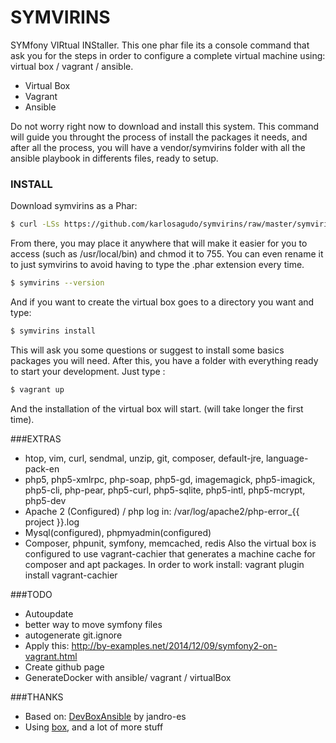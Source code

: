 # SYMVIRINS

SYMfony VIRtual INStaller.
This one phar file its a console command that ask you for the steps in order to configure a complete virtual machine using: virtual box / vagrant / ansible.

  - Virtual Box
  - Vagrant
  - Ansible

Do not worry right now to download and install this system. This command will guide you throught the process of install the packages it needs, and after all the process, you will have a vendor/symvirins folder with all the ansible playbook in differents files, ready to setup.

### INSTALL
Download symvirins as a Phar:

```sh
$ curl -LSs https://github.com/karlosagudo/symvirins/raw/master/symvirins.phar
```

From there, you may place it anywhere that will make it easier for you to access (such as /usr/local/bin) and chmod it to 755.
You can even rename it to just symvirins to avoid having to type the .phar extension every time.

```sh
$ symvirins --version
```

And if you want to create the virtual box goes to a directory you want and type:
```sh
$ symvirins install
```

This will ask you some questions or suggest to install some basics packages you will need.
After this, you have a folder with everything ready to start your development.
Just type :
```sh
$ vagrant up
```
And the installation of the virtual box will start. (will take longer the first time).

###EXTRAS
  - htop, vim, curl, sendmal, unzip, git, composer, default-jre, language-pack-en
  - php5, php5-xmlrpc, php-soap, php5-gd, imagemagick, php5-imagick, php5-cli, php-pear, php5-curl, php5-sqlite, php5-intl, php5-mcrypt, php5-dev
  - Apache 2 (Configured) / php log in: /var/log/apache2/php-error_{{ project }}.log
  - Mysql(configured), phpmyadmin(configured)
  - Composer, phpunit, symfony, memcached, redis
Also the virtual box is configured to use vagrant-cachier that generates a machine cache for composer and apt packages.
In order to work install: vagrant plugin install vagrant-cachier


###TODO
   - Autoupdate
   - better way to move symfony files
   - autogenerate git.ignore
   - Apply this: http://by-examples.net/2014/12/09/symfony2-on-vagrant.html
   - Create github page
   - GenerateDocker with ansible/ vagrant / virtualBox

###THANKS
* Based on: [DevBoxAnsible] by jandro-es
* Using [box], and a lot of more stuff


[box]:http://box-project.org/
[DevBoxAnsible]:https://github.com/jandro-es/DevBoxAnsible
